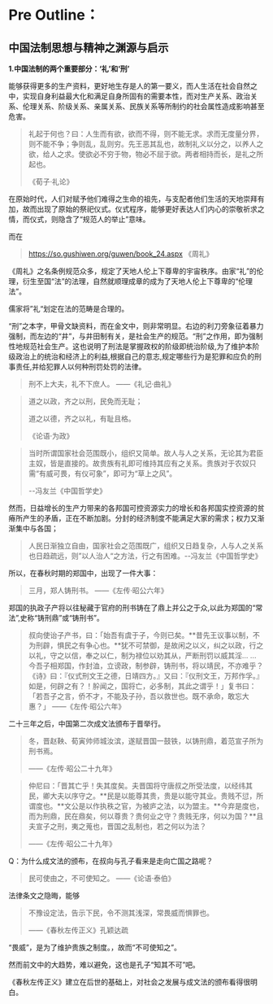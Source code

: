 # Pre  Outline：

## 中国法制思想与精神之渊源与启示

**1.中国法制的两个重要部分：‘礼’和‘刑’**

能够获得更多的生产资料，更好地生存是人的第一要义，而人生活在社会自然之中，实现自身利益最大化和满足自身所固有的需要本性，而对生产关系、政治关系、伦理关系、阶级关系、亲属关系、民族关系等所制约的社会属性造成影响甚至危害。

> 礼起于何也？曰：人生而有欲，欲而不得，则不能无求。求而无度量分界，则不能不争；争则乱，乱则穷。先王恶其乱也，故制礼义以分之，以养人之欲，给人之求。使欲必不穷于物，物必不屈于欲。两者相持而长，是礼之所起也。
>
> 《荀子·礼论》

在原始时代，人们对赋予他们难得之生命的祖先，与支配者他们生活的天地崇拜有加，故而出现了原始的祭祀仪式。仪式程序，能够更好表达人们内心的崇敬祈求之情，而仪式，则隐含了“规范人的举止”意味。

而在

> https://so.gushiwen.org/guwen/book_24.aspx  《周礼》

《周礼》之名条例规范众多，规定了天地人伦上下尊卑的宇宙秩序。由家“礼”的伦理，衍生至国“法”的法理，自然就顺理成章的成为了天地人伦上下尊卑的“伦理法”。

儒家将”礼“划定在法的范畴是合理的。



“刑”之本字，甲骨文缺资料，而在金文中，则非常明显。右边的利刀旁象征着暴力强制，而左边的“井”，与井田制有关，是社会生产的规范。“刑”之作用，即为强制性地规范社会生产。这也说明了刑法是掌握政权的阶级即统治阶级,为了维护本阶级政治上的统治和经济上的利益,根据自己的意志,规定哪些行为是犯罪和应负的刑事责任,并给犯罪人以何种刑罚处罚的法律。



> 刑不上大夫，礼不下庶人。 ——《礼记·曲礼》



> 道之以政，齐之以刑，民免而无耻；
>
> 道之以德，齐之以礼，有耻且格。 
>
> 《论语·为政》



> 当时所谓国家社会范围既小，组织又简单。故人与人之关系，无论其为君臣主奴，皆是直接的。故贵族有礼即可维持其应有之关系。贵族对于农奴只需“有威可畏，有仪可象”，即可为“草上之风”。
>
> --冯友兰《中国哲学史》

然而，日益增长的生产力带来的各邦国可控资源实力的增长和各邦国实控资源的贫瘠所产生的矛盾，正在不断加剧。分封的经济制度不能满足大家的需求；权力又渐渐集中与各国；

> 人民日渐独立自由，国家社会之范围既广，组织又日趋复杂，人与人之关系也日趋疏远，则”以人治人“之方法，行之有困难。--冯友兰《中国哲学史》

所以，在春秋时期的郑国中，出现了一件大事：

> 三月，郑人铸刑书。  ——《左传·昭公六年》

郑国的执政子产将以往秘藏于官府的刑书铸在了鼎上并公之于众,以此为郑国的“常法”,史称“铸刑鼎”或“铸刑书”。

> 叔向使诒子产书，曰：「始吾有虞于子，今则已矣。**昔先王议事以制，不为刑辟，惧民之有争心也。**犹不可禁御，是故闲之以义，纠之以政，行之以礼，守之以信，奉之以仁，制为禄位以劝其从，严断刑罚以威其淫... ... 今吾子相郑国，作封洫，立谤政，制参辟，铸刑书，将以靖民，不亦难乎？《诗》曰：『仪式刑文王之德，日靖四方。』又曰：『仪刑文王，万邦作孚。』如是，何辟之有？！肸闻之，国将亡，必多制，其此之谓乎！」复书曰：「若吾子之言，侨不才，不能及子孙，吾以救世也。既不承命，敢忘大惠？」      ——《左传·昭公六年》





二十三年之后，中国第二次成文法颁布于晋举行。

> 冬，晋赵鞅、荀寅帅师城汝滨，遂赋晋国一鼓铁，以铸刑鼎，着范宣子所为刑书焉。
>
> ——《左传·昭公二十九年》



> 仲尼曰：「晋其亡乎！失其度矣。夫晋国将守唐叔之所受法度，以经纬其民，卿大夫以序守之。**民是以能尊其贵，贵是以能守其业。贵贱不愆，所谓度也。**文公是以作执秩之官，为被庐之法，以为盟主。**今弃是度也，而为刑鼎，民在鼎矣，何以尊贵？贵何业之守？贵贱无序，何以为国？**且夫宣子之刑，夷之蒐也，晋国之乱制也，若之何以为法？
>
> ——《左传·昭公二十九年》



Q：为什么成文法的颁布，在叔向与孔子看来是走向亡国之路呢？

> 民可使由之，不可使知之。  ——《论语·泰伯》

法律条文之隐晦，能够

> 不豫设定法，告示下民，令不测其浅深，常畏威而惧罪也。 
>
> ——《春秋左传正义》孔颖达疏

“畏威”，是为了维护贵族之制度。，故而“不可使知之”。

然而前文中的大趋势，难以避免，这也是孔子“知其不可”吧。

《春秋左传正义》建立在后世的基础上，对社会之发展与成文法的颁布看得很明白。
